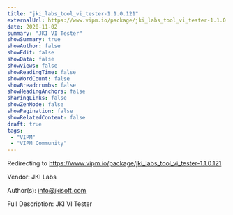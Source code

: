 ```yaml
---
title: "jki_labs_tool_vi_tester-1.1.0.121"
externalUrl: https://www.vipm.io/package/jki_labs_tool_vi_tester-1.1.0.121
date: 2020-11-02
summary: "JKI VI Tester"
showSummary: true
showAuthor: false
showEdit: false
showData: false
showViews: false
showReadingTime: false
showWordCount: false
showBreadcrumbs: false
showHeadingAnchors: false
sharingLinks: false
showZenMode: false
showPagination: false
showRelatedContent: false
draft: true
tags:
 - "VIPM"
 - "VIPM Community"
---
```


Redirecting to https://www.vipm.io/package/jki_labs_tool_vi_tester-1.1.0.121

Vendor: JKI Labs

Author(s): info@jkisoft.com
 
Full Description:
JKI VI Tester